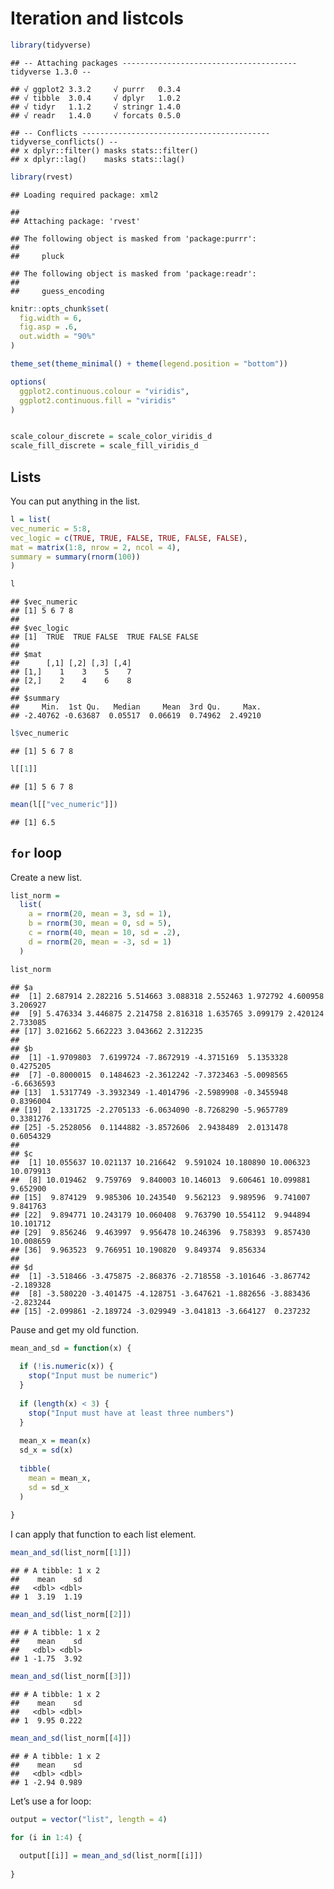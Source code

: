Iteration and listcols
================

``` r
library(tidyverse)
```

    ## -- Attaching packages --------------------------------------- tidyverse 1.3.0 --

    ## √ ggplot2 3.3.2     √ purrr   0.3.4
    ## √ tibble  3.0.4     √ dplyr   1.0.2
    ## √ tidyr   1.1.2     √ stringr 1.4.0
    ## √ readr   1.4.0     √ forcats 0.5.0

    ## -- Conflicts ------------------------------------------ tidyverse_conflicts() --
    ## x dplyr::filter() masks stats::filter()
    ## x dplyr::lag()    masks stats::lag()

``` r
library(rvest)
```

    ## Loading required package: xml2

    ## 
    ## Attaching package: 'rvest'

    ## The following object is masked from 'package:purrr':
    ## 
    ##     pluck

    ## The following object is masked from 'package:readr':
    ## 
    ##     guess_encoding

``` r
knitr::opts_chunk$set(
  fig.width = 6,
  fig.asp = .6,
  out.width = "90%"
)

theme_set(theme_minimal() + theme(legend.position = "bottom"))

options(
  ggplot2.continuous.colour = "viridis",
  ggplot2.continuous.fill = "viridis"
)


scale_colour_discrete = scale_color_viridis_d
scale_fill_discrete = scale_fill_viridis_d
```

## Lists

You can put anything in the list.

``` r
l = list(
vec_numeric = 5:8,
vec_logic = c(TRUE, TRUE, FALSE, TRUE, FALSE, FALSE),
mat = matrix(1:8, nrow = 2, ncol = 4),
summary = summary(rnorm(100))
)
```

``` r
l
```

    ## $vec_numeric
    ## [1] 5 6 7 8
    ## 
    ## $vec_logic
    ## [1]  TRUE  TRUE FALSE  TRUE FALSE FALSE
    ## 
    ## $mat
    ##      [,1] [,2] [,3] [,4]
    ## [1,]    1    3    5    7
    ## [2,]    2    4    6    8
    ## 
    ## $summary
    ##     Min.  1st Qu.   Median     Mean  3rd Qu.     Max. 
    ## -2.40762 -0.63687  0.05517  0.06619  0.74962  2.49210

``` r
l$vec_numeric
```

    ## [1] 5 6 7 8

``` r
l[[1]]
```

    ## [1] 5 6 7 8

``` r
mean(l[["vec_numeric"]])
```

    ## [1] 6.5

## `for` loop

Create a new list.

``` r
list_norm = 
  list(
    a = rnorm(20, mean = 3, sd = 1),
    b = rnorm(30, mean = 0, sd = 5),
    c = rnorm(40, mean = 10, sd = .2),
    d = rnorm(20, mean = -3, sd = 1)
  )
```

``` r
list_norm
```

    ## $a
    ##  [1] 2.687914 2.282216 5.514663 3.088318 2.552463 1.972792 4.600958 3.206927
    ##  [9] 5.476334 3.446875 2.214758 2.816318 1.635765 3.099179 2.420124 2.733085
    ## [17] 3.021662 5.662223 3.043662 2.312235
    ## 
    ## $b
    ##  [1] -1.9709803  7.6199724 -7.8672919 -4.3715169  5.1353328  0.4275205
    ##  [7] -0.8000015  0.1484623 -2.3612242 -7.3723463 -5.0098565 -6.6636593
    ## [13]  1.5317749 -3.3932349 -1.4014796 -2.5989908 -0.3455948  0.8396004
    ## [19]  2.1331725 -2.2705133 -6.0634090 -8.7268290 -5.9657789  0.3381276
    ## [25] -5.2528056  0.1144882 -3.8572606  2.9438489  2.0131478  0.6054329
    ## 
    ## $c
    ##  [1] 10.055637 10.021137 10.216642  9.591024 10.180890 10.006323 10.079913
    ##  [8] 10.019462  9.759769  9.840003 10.146013  9.606461 10.099881  9.652900
    ## [15]  9.874129  9.985306 10.243540  9.562123  9.989596  9.741007  9.841763
    ## [22]  9.894771 10.243179 10.060408  9.763790 10.554112  9.944894 10.101712
    ## [29]  9.856246  9.463997  9.956478 10.246396  9.758393  9.857430 10.008659
    ## [36]  9.963523  9.766951 10.190820  9.849374  9.856334
    ## 
    ## $d
    ##  [1] -3.518466 -3.475875 -2.868376 -2.718558 -3.101646 -3.867742 -2.189328
    ##  [8] -3.580220 -3.401475 -4.128751 -3.647621 -1.882656 -3.883436 -2.823244
    ## [15] -2.099861 -2.189724 -3.029949 -3.041813 -3.664127  0.237232

Pause and get my old function.

``` r
mean_and_sd = function(x) {
  
  if (!is.numeric(x)) {
    stop("Input must be numeric")
  }
  
  if (length(x) < 3) {
    stop("Input must have at least three numbers")
  }
  
  mean_x = mean(x)
  sd_x = sd(x)
  
  tibble(
    mean = mean_x,
    sd = sd_x
  )
  
}
```

I can apply that function to each list element.

``` r
mean_and_sd(list_norm[[1]])
```

    ## # A tibble: 1 x 2
    ##    mean    sd
    ##   <dbl> <dbl>
    ## 1  3.19  1.19

``` r
mean_and_sd(list_norm[[2]])
```

    ## # A tibble: 1 x 2
    ##    mean    sd
    ##   <dbl> <dbl>
    ## 1 -1.75  3.92

``` r
mean_and_sd(list_norm[[3]])
```

    ## # A tibble: 1 x 2
    ##    mean    sd
    ##   <dbl> <dbl>
    ## 1  9.95 0.222

``` r
mean_and_sd(list_norm[[4]])
```

    ## # A tibble: 1 x 2
    ##    mean    sd
    ##   <dbl> <dbl>
    ## 1 -2.94 0.989

Let’s use a for loop:

``` r
output = vector("list", length = 4)

for (i in 1:4) {
  
  output[[i]] = mean_and_sd(list_norm[[i]])
  
}
```
